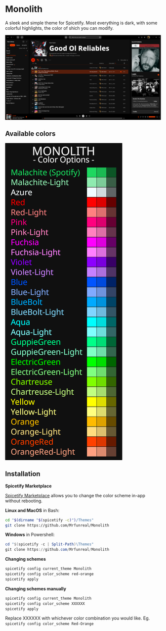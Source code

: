 # Monolith

A sleek and simple theme for Spicetify. 
Most everything is dark, with some colorful highlights, the color of shich you can modify.

![preview](./img/prev_Playlist.png)

## Available colors
![colors](./img/colors.png)



## Installation

**Spicetify Marketplace**

[Spicetify Marketplace](https://github.com/CharlieS1103/spicetify-marketplace) allows you to change the color scheme in-app without rebooting.


**Linux and MacOS** in Bash:

```bash
cd "$(dirname "$(spicetify -c)")/Themes"
git clone https://github.com/Mrfunreal/Monolith
```

**Windows** in Powershell:

```powershell
cd "$(spicetify -c | Split-Path)\Themes"
git clone https://github.com/Mrfunreal/Monolith
```


**Changing schemes**
```Powershell
spicetify config current_theme Monolith
spicetify config color_scheme red-orange
spicetify apply
```

**Changing schemes manually**
```Powershell
spicetify config current_theme Monolith
spicetify config color_scheme XXXXXX
spicetify apply
```
Replace XXXXXX with whichever color combination you would like. Eg. `spicetify config color_scheme Red-Orange`
